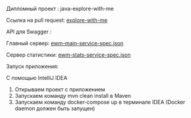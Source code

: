 Дипломный проект : java-explore-with-me

Ссылка на pull request: [explore-with-me](https://github.com/AlexKlinkov/explore-with-me/pull/1)

API для Swagger :

Главный сервер: [ewm-main-service-spec.json](https://github.com/AlexKlinkov/explore-with-me/blob/main/ewm-main-service-spec.json)

Сервер статистики: [ewm-stats-service-spec.json](https://github.com/AlexKlinkov/java-explore-with-me/blob/main/ewm-stats-service-spec.json)

Запуск приложения:

С помощью IntelliJ IDEA

1. Открываем проект с приложением
2. Запускаем команду mvn clean install в Maven
3. Запускаем команду docker-compose up в терминале IDEA (Docker daemon должен быть запущен)
